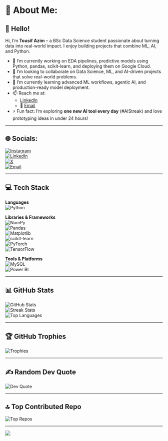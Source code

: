 # 💫 About Me:

## 👋 Hello!  
Hi, I’m **Tousif Azim** – a BSc Data Science student passionate about turning data into real-world impact. I enjoy building projects that combine ML, AI, and Python.

- 🔭 I’m currently working on EDA pipelines, predictive models using Python, pandas, scikit-learn, and deploying them on Google Cloud.
- 🤝 I’m looking to collaborate on Data Science, ML, and AI-driven projects that solve real-world problems.
- 🌱 I’m currently learning advanced ML workflows, agentic AI, and production-ready model deployment.
- 📫 Reach me at:
  - [LinkedIn](https://www.linkedin.com/in/tousif-azim-533313279/)
  - 📧 [Email](mailto:tousifazim.ds@gmail.com)
- ⚡ Fun fact: I’m exploring **one new AI tool every day** (#AIStreak) and love prototyping ideas in under 24 hours!

---

## 🌐 Socials:

[![Instagram](https://img.shields.io/badge/Instagram-%23E4405F.svg?logo=Instagram&logoColor=white)](https://www.instagram.com/tous___if/)  
[![LinkedIn](https://img.shields.io/badge/LinkedIn-%230077B5.svg?logo=linkedin&logoColor=white)](https://www.linkedin.com/in/tousif-azim-533313279/)  
[![X](https://img.shields.io/badge/X-black.svg?logo=X&logoColor=white)](https://x.com/tousif_azim)  
[![Email](https://img.shields.io/badge/Email-D14836?logo=gmail&logoColor=white)](mailto:tousifazim.ds@gmail.com)

---

## 💻 Tech Stack

**Languages**  
![Python](https://img.shields.io/badge/python-3670A0?style=for-the-badge&logo=python&logoColor=ffdd54)

**Libraries & Frameworks**  
![NumPy](https://img.shields.io/badge/numpy-%23013243.svg?style=for-the-badge&logo=numpy&logoColor=white)  
![Pandas](https://img.shields.io/badge/pandas-%23150458.svg?style=for-the-badge&logo=pandas&logoColor=white)  
![Matplotlib](https://img.shields.io/badge/Matplotlib-%23ffffff.svg?style=for-the-badge&logo=Matplotlib&logoColor=black)  
![scikit-learn](https://img.shields.io/badge/scikit--learn-%23F7931E.svg?style=for-the-badge&logo=scikit-learn&logoColor=white)  
![PyTorch](https://img.shields.io/badge/PyTorch-%23EE4C2C.svg?style=for-the-badge&logo=PyTorch&logoColor=white)  
![TensorFlow](https://img.shields.io/badge/TensorFlow-%23FF6F00.svg?style=for-the-badge&logo=TensorFlow&logoColor=white)

**Tools & Platforms**  
![MySQL](https://img.shields.io/badge/mysql-4479A1.svg?style=for-the-badge&logo=mysql&logoColor=white)  
![Power BI](https://img.shields.io/badge/power_bi-F2C811?style=for-the-badge&logo=powerbi&logoColor=black)

---

## 📊 GitHub Stats

![GitHub Stats](https://github-readme-stats.vercel.app/api?username=Tousif18&theme=radical&show_icons=true&count_private=true&include_all_commits=true)<br/>
![Streak Stats](https://nirzak-streak-stats.vercel.app/?user=Tousif18&theme=radical&hide_border=false)<br/>
![Top Languages](https://github-readme-stats.vercel.app/api/top-langs/?username=Tousif18&theme=radical&hide_border=false&layout=compact)

---

## 🏆 GitHub Trophies

![Trophies](https://github-profile-trophy.vercel.app/?username=Tousif18&theme=radical&no-frame=false&no-bg=true&margin-w=4)

---

## ✍️ Random Dev Quote

![Dev Quote](https://quotes-github-readme.vercel.app/api?type=horizontal&theme=radical)

---

## 🔝 Top Contributed Repo

![Top Repos](https://github-contributor-stats.vercel.app/api?username=Tousif18&limit=5&theme=dark&combine_all_yearly_contributions=true)

---

[![](https://visitcount.itsvg.in/api?id=Tousif18&icon=0&color=0)](https://visitcount.itsvg.in)

<!-- Proudly created with GPRM ( https://gprm.itsvg.in ) -->
